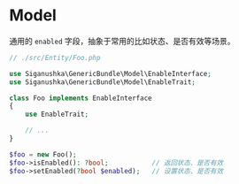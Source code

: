 # Model

通用的 `enabled` 字段，抽象于常用的比如状态、是否有效等场景。

```php
// ./src/Entity/Foo.php

use Siganushka\GenericBundle\Model\EnableInterface;
use Siganushka\GenericBundle\Model\EnableTrait;

class Foo implements EnableInterface
{
    use EnableTrait;

    // ...
}

$foo = new Foo();
$foo->isEnabled(): ?bool;           // 返回状态、是否有效
$foo->setEnabled(?bool $enabled);   // 设置状态、是否有效
```
